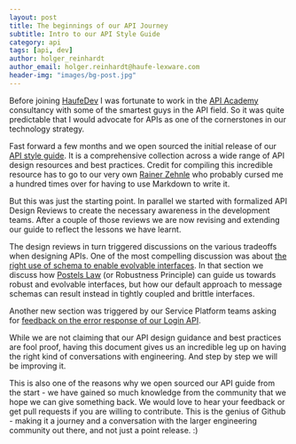 ```yaml
---
layout: post
title: The beginnings of our API Journey
subtitle: Intro to our API Style Guide
category: api
tags: [api, dev]
author: holger_reinhardt
author_email: holger.reinhardt@haufe-lexware.com 
header-img: "images/bg-post.jpg"
---
```


Before joining [HaufeDev](http://twitter.com/HaufeDev) I was fortunate to work in the [API Academy](http://apiacademy.co) consultancy with some of the smartest guys in the API field. So it was quite predictable that I would advocate for APIs as one of the cornerstones in our technology strategy.
 
Fast forward a few months and we open sourced the initial release of our [API style guide](http://haufe-lexware.github.io/resources/). It is a comprehensive collection across a wide range of API design resources and best practices. Credit for compiling this incredible resource has to go to our very own [Rainer Zehnle](https://github.com/Kodrafo) who probably cursed me a hundred times over for having to use Markdown to write it.

But this was just the starting point. In parallel we started with formalized API Design Reviews to create the necessary awareness in the development teams. After a couple of those reviews we are now revising and extending our guide to reflect the lessons we have learnt.

The design reviews in turn triggered discussions on the various tradeoffs when designing APIs. One of the most compelling discussion was about [the right use of schema to enable evolvable interfaces](https://github.com/Haufe-Lexware/api-style-guide/blob/master/message-schema.md). In that section we discuss how [Postels Law](https://en.wikipedia.org/wiki/Robustness_principle) (or Robustness Principle) can guide us towards robust and evolvable interfaces, but how our default approach to message schemas can result instead in tightly coupled and brittle interfaces. 

Another new section was triggered by our Service Platform teams asking for [feedback on the error response of our Login API](https://github.com/Haufe-Lexware/api-style-guide/blob/master/error-handling.md#error-response-format). 

While we are not claiming that our API design guidance and best practices are fool proof, having this document gives us an incredible leg up on having the right kind of conversations with engineering. And step by step we will be improving it. 

This is also one of the reasons why we open sourced our API guide from the start - we have gained so much knowledge from the community that we hope we can give something back. We would love to hear your feedback or get pull requests if you are willing to contribute. This is the genius of Github - making it a journey and a conversation with the larger engineering community out there, and not just a point release. :)

